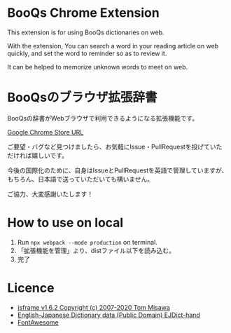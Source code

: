 # BooQs Chrome Extension

This extension is for using BooQs dictionaries on web.

With the extension, You can search a word in your reading article on web quickly, and set the word to reminder so as to review it.

It can be helped to memorize unknown words to meet on web.

# BooQsのブラウザ拡張辞書

BooQsの辞書がWebブラウザで利用できるようになる拡張機能です。

[Google Chrome Store URL](https://chrome.google.com/webstore/detail/booqs-dictionary/khgjdchimekphdebkmcknjkphkbpbpkj?hl=ja) 

ご要望・バグなど見つけましたら、お気軽にIssue・PullRequestを投げていただければ嬉しいです。

今後の国際化のために、自身はIssueとPullRequestを英語で管理していますが、もちろん、日本語で送っていただいても構いません。

ご協力、大変感謝いたします！


# How to use on local

1.  Run `npx webpack --mode production` on terminal.
2. 「拡張機能を管理」より、distファイル以下を読み込む。
3. 完了




# Licence
- [jsframe v1.6.2 Copyright (c) 2007-2020 Tom Misawa](https://github.com/riversun/JSFrame.js/)
- [English-Japanese Dictionary data (Public Domain) EJDict-hand](https://github.com/kujirahand/EJDict)
- [FontAwesome](https://github.com/FortAwesome/Font-Awesome)
